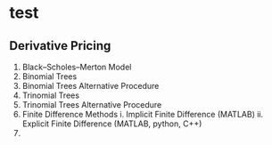 # test
## Derivative Pricing
  1. Black–Scholes–Merton Model
  2. Binomial Trees
  3. Binomial Trees Alternative Procedure
  4. Trinomial Trees
  5. Trinomial Trees Alternative Procedure
  6. Finite Difference Methods
     i.  Implicit Finite Difference (MATLAB)
     ii. Explicit Finite Difference (MATLAB, python, C++)
  7. 
     
